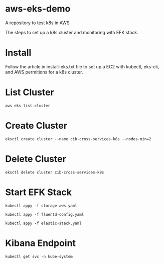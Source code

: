 # aws-eks-demo
A repository to test k8s in AWS

The steps to set up a k8s cluster and monitoring with EFK stack.

# Install
Follow the article in install-eks.txt file to set up a EC2 with kubectl, eks-cli, and AWS permitions for a k8s cluster.

# List Cluster
`aws eks list-cluster`

# Create Cluster
`eksctl create cluster --name cib-cross-services-k8s --nodes-min=2`

# Delete Cluster
`eksctl delete cluster cib-cross-services-k8s`

# Start EFK Stack
`kubectl appy -f storage-aws.yaml`

`kubectl appy -f fluentd-config.yaml`

`kubectl appy -f elastic-stack.yaml`

# Kibana Endpoint
`kubectl get svc -n kube-system`